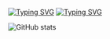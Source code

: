 [![Typing SVG](https://readme-typing-svg.demolab.com?font=JetBrains+Mono&size=30&pause=20000&color=38C2FF&random=false&width=435&lines=%F0%9F%91%8B+Ol%C3%A1%2C+Eu+sou+Felipe+Takayuki)](https://git.io/typing-svg)
[![Typing SVG](https://readme-typing-svg.demolab.com?font=JetBrains+Mono&size=25&pause=4000&color=4596FF&multiline=true&random=false&width=708&height=98&lines=%F0%9F%92%BBCursando+3%C2%BA+Mtec+Pi+em+Desenvolvimento+de+Sistemas;%F0%9F%91%B417y)](https://git.io/typing-svg)


![GitHub stats](https://github-readme-stats.vercel.app/api?username=Felipe-Takayuki&show_icons=true&theme=dracula&locale=pt-br)
